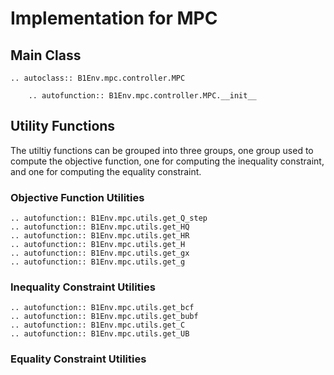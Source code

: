 # Implementation for MPC 

## Main Class

```{eval-rst}
.. autoclass:: B1Env.mpc.controller.MPC

    .. autofunction:: B1Env.mpc.controller.MPC.__init__
```

## Utility Functions

The utiltiy functions can be grouped into three groups, one group used to compute the objective function, one for computing the inequality constraint, and one for computing the equality constraint.

### Objective Function Utilities

```{eval-rst}
.. autofunction:: B1Env.mpc.utils.get_Q_step
.. autofunction:: B1Env.mpc.utils.get_HQ
.. autofunction:: B1Env.mpc.utils.get_HR
.. autofunction:: B1Env.mpc.utils.get_H
.. autofunction:: B1Env.mpc.utils.get_gx
.. autofunction:: B1Env.mpc.utils.get_g
```

### Inequality Constraint Utilities

```{eval-rst}
.. autofunction:: B1Env.mpc.utils.get_bcf
.. autofunction:: B1Env.mpc.utils.get_bubf
.. autofunction:: B1Env.mpc.utils.get_C
.. autofunction:: B1Env.mpc.utils.get_UB
```

### Equality Constraint Utilities
